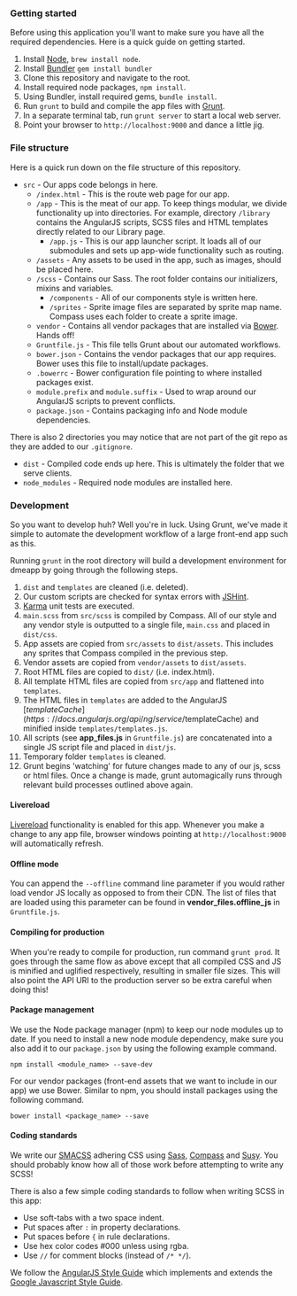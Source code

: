 ### Getting started

Before using this application you'll want to make sure you have all the required dependencies. Here is a quick guide on getting started.

1. Install [Node](http://nodejs.org/), `brew install node`.
2. Install [Bundler](http://bundler.io) `gem install bundler`
3. Clone this repository and navigate to the root.
4. Install required node packages, `npm install`.
5. Using Bundler, install required gems, `bundle install`.
6. Run `grunt` to build and compile the app files with [Grunt](http://gruntjs.com/).
7. In a separate terminal tab, run `grunt server` to start a local web server.
8. Point your browser to `http://localhost:9000` and dance a little jig.

### File structure

Here is a quick run down on the file structure of this repository.

* `src` - Our apps code belongs in here.
  * `/index.html` - This is the route web page for our app.
  * `/app` - This is the meat of our app. To keep things modular, we divide functionality up into directories. For example, directory `/library` contains the AngularJS scripts, SCSS files and HTML templates directly related to our Library page.
    * `/app.js` - This is our app launcher script. It loads all of our submodules and sets up app-wide functionality such as routing.
  * `/assets` - Any assets to be used in the app, such as images, should be placed here.
  * `/scss` - Contains our Sass. The root folder contains our initializers, mixins and variables.
    * `/components` - All of our components style is written here.
    * `/sprites` - Sprite image files are separated by sprite map name. Compass uses each folder to create a sprite image.
  * `vendor` - Contains all vendor packages that are installed via [Bower](http://bower.io/). Hands off!
  * `Gruntfile.js` - This file tells Grunt about our automated workflows.
  * `bower.json` - Contains the vendor packages that our app requires. Bower uses this file to install/update packages.
  * `.bowerrc` - Bower configuration file pointing to where installed packages exist.
  * `module.prefix` and `module.suffix` - Used to wrap around our AngularJS scripts to prevent conflicts.
  * `package.json` - Contains packaging info and Node module dependencies.

There is also 2 directories you may notice that are not part of the git repo as they are added to our `.gitignore`.
* `dist` - Compiled code ends up here. This is ultimately the folder that we serve clients.
* `node_modules` - Required node modules are installed here.

### Development

So you want to develop huh? Well you're in luck. Using Grunt, we've made it simple to automate the development workflow of a large front-end app such as this.

Running `grunt` in the root directory will build a development environment for dmeapp by going through the following steps.

1. `dist` and `templates` are cleaned (i.e. deleted).
2. Our custom scripts are checked for syntax errors with [JSHint](www.jshint.com).
3. [Karma](http://karma-runner.github.io/0.12/index.html) unit tests are executed.
4. `main.scss` from `src/scss` is compiled by Compass. All of our style and any vendor style is outputted to a single file, `main.css` and placed in `dist/css`.
5. App assets are copied from `src/assets` to `dist/assets`. This includes any sprites that Compass compiled in the previous step.
6. Vendor assets are copied from `vendor/assets` to `dist/assets`.
7. Root HTML files are copied to `dist/` (i.e. index.html).
8. All template HTML files are copied from `src/app` and flattened into `templates`.
9. The HTML files in `templates` are added to the AngularJS [$templateCache](https://docs.angularjs.org/api/ng/service/$templateCache) and minified inside `templates/templates.js`.
10. All scripts (see **app_files.js** in `Gruntfile.js`) are concatenated into a single JS script file and placed in `dist/js`.
11. Temporary folder `templates` is cleaned.
12. Grunt begins 'watching' for future changes made to any of our js, scss or html files. Once a change is made, grunt automagically runs through relevant build processes outlined above again.

#### Livereload

[Livereload](http://livereload.com/) functionality is enabled for this app. Whenever you make a change to any app file, browser windows pointing at `http://localhost:9000` will automatically refresh.

#### Offline mode

You can append the `--offline` command line parameter if you would rather load vendor JS locally as opposed to from their CDN. The list of files that are loaded using this parameter can be found in **vendor_files.offline_js** in `Gruntfile.js`.

#### Compiling for production

When you're ready to compile for production, run command `grunt prod`. It goes through the same flow as above except that all compiled CSS and JS is minified and uglified respectively, resulting in smaller file sizes. This will also point the API URI to the production server so be extra careful when doing this!

#### Package management

We use the Node package manager (npm) to keep our node modules up to date. If you need to install a new node module dependency, make sure you also add it to our `package.json` by using the following example command.

`npm install <module_name> --save-dev`

For our vendor packages (front-end assets that we want to include in our app) we use Bower. Similar to npm, you should install packages using the following command.

`bower install <package_name> --save`

#### Coding standards

We write our [SMACSS](http://smacss.com/) adhering CSS using [Sass](http://sass-lang.com/), [Compass](http://compass-style.org/) and [Susy](http://susy.oddbird.net/). You should probably know how all of those work before attempting to write any SCSS!

There is also a few simple coding standards to follow when writing SCSS in this app:
* Use soft-tabs with a two space indent.
* Put spaces after `:` in property declarations.
* Put spaces before `{` in rule declarations.
* Use hex color codes #000 unless using rgba.
* Use `//` for comment blocks (instead of `/* */`).

We follow the [AngularJS Style Guide](https://google-styleguide.googlecode.com/svn/trunk/angularjs-google-style.html) which implements and extends the [Google Javascript Style Guide](http://google-styleguide.googlecode.com/svn/trunk/javascriptguide.xml).
